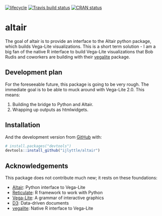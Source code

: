 
<!-- README.md is generated from README.Rmd. Please edit that file -->

[![lifecycle](https://img.shields.io/badge/lifecycle-experimental-orange.svg)](https://www.tidyverse.org/lifecycle/#experimental)
[![Travis build
status](https://travis-ci.org/ijlyttle/altair.svg?branch=master)](https://travis-ci.org/ijlyttle/altair)
[![CRAN
status](https://www.r-pkg.org/badges/version/altair)](https://cran.r-project.org/package=altair)

# altair

The goal of altair is to provide an interface to the Altair python
package, which builds Vega-Lite visualizations. This is a short term
solution - I am a big fan of the native R interface to build Vega-Lite
visualizations that Bob Rudis and coworkers are building with their
[vegalite](https://vega.github.io/vega-lite) package.

## Development plan

For the foreseeable future, this package is going to be very rough. The
immediate goal is to be able to muck around with Vega-Lite 2.0. This
means:

1.  Building the bridge to Python and Altair.
2.  Wrapping up outputs as htmlwidgets.

## Installation

And the development version from [GitHub](https://github.com/) with:

``` r
# install.packages("devtools")
devtools::install_github("ijlyttle/altair")
```

## Acknowledgements

This package does not contribute much new; it rests on these
foundations:

  - [Altair](https://altair-viz.github.io): Python interface to
    Vega-Lite
  - [Reticulate](https://rstudio.github.io/reticulate): R framework to
    work with Python
  - [Vega-Lite](https://vega.github.io/vega-lite): A grammar of
    interactive graphics
  - [D3](https://d3js.org): Data-driven documents
  - [vegalite](https://vega.github.io/vega-lite): Native R interface to
    Vega-Lite
